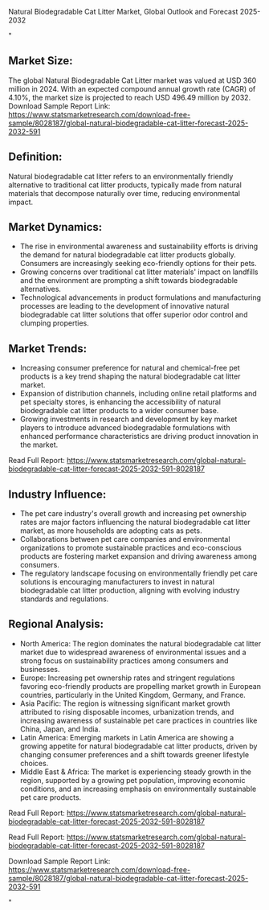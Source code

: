 Natural Biodegradable Cat Litter Market, Global Outlook and Forecast 2025-2032

"<h2>Market Size:</h2>
<p>The global Natural Biodegradable Cat Litter market was valued at USD 360 million in 2024. With an expected compound annual growth rate (CAGR) of 4.10%, the market size is projected to reach USD 496.49 million by 2032. Download Sample Report Link: <a href='https://www.statsmarketresearch.com/download-free-sample/8028187/global-natural-biodegradable-cat-litter-forecast-2025-2032-591'>https://www.statsmarketresearch.com/download-free-sample/8028187/global-natural-biodegradable-cat-litter-forecast-2025-2032-591</a></p>

<h2>Definition:</h2>
<p>Natural biodegradable cat litter refers to an environmentally friendly alternative to traditional cat litter products, typically made from natural materials that decompose naturally over time, reducing environmental impact.</p>

<h2>Market Dynamics:</h2>
<ul>
  <li>The rise in environmental awareness and sustainability efforts is driving the demand for natural biodegradable cat litter products globally. Consumers are increasingly seeking eco-friendly options for their pets.</li>
  <li>Growing concerns over traditional cat litter materials' impact on landfills and the environment are prompting a shift towards biodegradable alternatives.</li>
  <li>Technological advancements in product formulations and manufacturing processes are leading to the development of innovative natural biodegradable cat litter solutions that offer superior odor control and clumping properties.</li>
</ul>

<h2>Market Trends:</h2>
<ul>
  <li>Increasing consumer preference for natural and chemical-free pet products is a key trend shaping the natural biodegradable cat litter market.</li>
  <li>Expansion of distribution channels, including online retail platforms and pet specialty stores, is enhancing the accessibility of natural biodegradable cat litter products to a wider consumer base.</li>
  <li>Growing investments in research and development by key market players to introduce advanced biodegradable formulations with enhanced performance characteristics are driving product innovation in the market.</li>
</ul>
<p>Read Full Report: <a href='https://www.statsmarketresearch.com/global-natural-biodegradable-cat-litter-forecast-2025-2032-591-8028187'>https://www.statsmarketresearch.com/global-natural-biodegradable-cat-litter-forecast-2025-2032-591-8028187</a></p>

<h2>Industry Influence:</h2>
<ul>
  <li>The pet care industry's overall growth and increasing pet ownership rates are major factors influencing the natural biodegradable cat litter market, as more households are adopting cats as pets.</li>
  <li>Collaborations between pet care companies and environmental organizations to promote sustainable practices and eco-conscious products are fostering market expansion and driving awareness among consumers.</li>
  <li>The regulatory landscape focusing on environmentally friendly pet care solutions is encouraging manufacturers to invest in natural biodegradable cat litter production, aligning with evolving industry standards and regulations.</li>
</ul>

<h2>Regional Analysis:</h2>
<ul>
  <li>North America: The region dominates the natural biodegradable cat litter market due to widespread awareness of environmental issues and a strong focus on sustainability practices among consumers and businesses.</li>
  <li>Europe: Increasing pet ownership rates and stringent regulations favoring eco-friendly products are propelling market growth in European countries, particularly in the United Kingdom, Germany, and France.</li>
  <li>Asia Pacific: The region is witnessing significant market growth attributed to rising disposable incomes, urbanization trends, and increasing awareness of sustainable pet care practices in countries like China, Japan, and India.</li>
  <li>Latin America: Emerging markets in Latin America are showing a growing appetite for natural biodegradable cat litter products, driven by changing consumer preferences and a shift towards greener lifestyle choices.</li>
  <li>Middle East & Africa: The market is experiencing steady growth in the region, supported by a growing pet population, improving economic conditions, and an increasing emphasis on environmentally sustainable pet care products.</li>
</ul>
<p>Read Full Report: <a href='https://www.statsmarketresearch.com/global-natural-biodegradable-cat-litter-forecast-2025-2032-591-8028187'>https://www.statsmarketresearch.com/global-natural-biodegradable-cat-litter-forecast-2025-2032-591-8028187</a></p>

<p>Read Full Report: <a href='https://www.statsmarketresearch.com/global-natural-biodegradable-cat-litter-forecast-2025-2032-591-8028187'>https://www.statsmarketresearch.com/global-natural-biodegradable-cat-litter-forecast-2025-2032-591-8028187</a></p>
<p>Download Sample Report Link: <a href='https://www.statsmarketresearch.com/download-free-sample/8028187/global-natural-biodegradable-cat-litter-forecast-2025-2032-591'>https://www.statsmarketresearch.com/download-free-sample/8028187/global-natural-biodegradable-cat-litter-forecast-2025-2032-591</a></p>"

